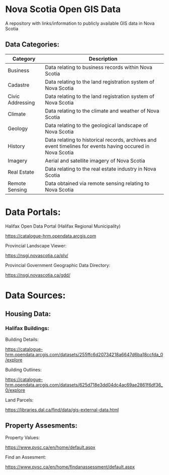 # Nova Scotia Open GIS Data
A repository with links/information to publicly available GIS data in Nova Scotia

## Data Categories:

| Category | Description |
| --- | --- |
| Business | Data relating to business records within Nova Scotia |
| Cadastre | Data relating to the land registration system of Nova Scotia |
| Civic Addressing | Data relating to the land registration system of Nova Scotia |
| Climate | Data relating to the climate and weather of Nova Scotia |
| Geology | Data relating to the geological landscape of Nova Scotia |
| History | Data relating to historical records, archives and event timelines for events having occured in Nova Scotia |
| Imagery | Aerial and satellite imagery of Nova Scotia |
| Real Estate | Data relating to the real estate industry in Nova Scotia |
| Remote Sensing | Data obtained via remote sensing relating to Nova Scotia |

# Data Portals:

Halifax Open Data Portal (Halifax Regional Municipality)

https://catalogue-hrm.opendata.arcgis.com

Provincial Landscape Viewer:

https://nsgi.novascotia.ca/plv/

Provincial Government Geographic Data Directory:

https://nsgi.novascotia.ca/gdd/


# Data Sources:


## Housing Data:

### Halifax Buildings:

Building Details:

https://catalogue-hrm.opendata.arcgis.com/datasets/255ffc6d20734218a6647d6ba18ccfda_0/explore


Building Outlines:

https://catalogue-hrm.opendata.arcgis.com/datasets/625d718e3dd04dc4ac69ae2861f6df36_0/explore


Land Parcels:

https://libraries.dal.ca/find/data/gis-external-data.html


## Property Assesments:

Property Values:

https://www.pvsc.ca/en/home/default.aspx

Find an Assesment:

https://www.pvsc.ca/en/home/findanassessment/default.aspx
